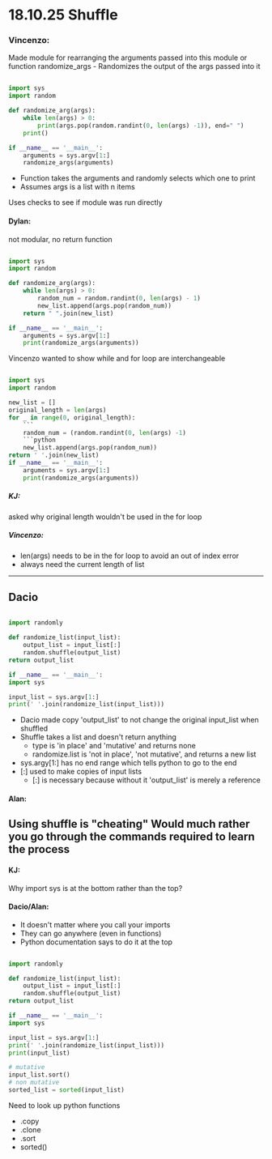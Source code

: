 # 18.10.25 Shuffle

### Vincenzo:

Made module for rearranging the arguments passed into this module or function
randomize_args - Randomizes the output of the args passed into it

```python

import sys
import random

def randomize_arg(args):
    while len(args) > 0:
        print(args.pop(random.randint(0, len(args) -1)), end=" ")
    print()

if __name__ == '__main__':
    arguments = sys.argv[1:]
    randomize_args(arguments)

```
- Function takes the arguments and randomly selects which one to print
- Assumes args is a list with n items

Uses checks to see if module was run directly

#### Dylan:
not modular, no return function

```python

import sys
import random

def randomize_arg(args):
    while len(args) > 0:
        random_num = random.randint(0, len(args) - 1)
        new_list.append(args.pop(random_num))
    return " ".join(new_list)

if __name__ == '__main__':
    arguments = sys.argv[1:]
    print(randomize_args(arguments))

```

Vincenzo wanted to show while and for loop are interchangeable


```python

import sys
import random

new_list = []
original_length = len(args)
for _ in range(0, original_length):
    ```
    random_num = (random.randint(0, len(args) -1)
    ```python
    new_list.append(args.pop(random_num))
return ' '.join(new_list)
if __name__ == '__main__':
    arguments = sys.argv[1:]
    print(randomize_args(arguments))
```

##### KJ:
asked why original length wouldn't be used in the for loop
##### Vincenzo:
- len(args) needs to be in the for loop to avoid an out of index error
- always need the current length of list

---

## Dacio

```python

import randomly

def randomize_list(input_list):
    output_list = input_list[:]
    random.shuffle(output_list)
return output_list

if __name__ == '__main__':
import sys

input_list = sys.argv[1:]
print(' '.join(randomize_list(input_list)))

```

- Dacio made copy 'output_list' to not change the original input_list when shuffled
- Shuffle takes a list and doesn't return anything
    - type is 'in place' and 'mutative' and returns none
    - randomize.list is 'not in place', 'not mutative', and returns a new list
- sys.argy[1:] has no end range which tells python to go to the end
- [:] used to make copies of input lists
    - [:] is necessary because without it 'output_list' is merely a reference

#### Alan:
Using shuffle is "cheating"
Would much rather you go through the commands required to learn the process
-

#### KJ:
Why import sys is at the bottom rather than the top?

#### Dacio/Alan:
- It doesn't matter where you call your imports
- They can go anywhere (even in functions)
- Python documentation says to do it at the top

```python

import randomly

def randomize_list(input_list):
    output_list = input_list[:]
    random.shuffle(output_list)
return output_list

if __name__ == '__main__':
import sys

input_list = sys.argv[1:]
print(' '.join(randomize_list(input_list)))
print(input_list)

# mutative
input_list.sort()
# non mutative
sorted_list = sorted(input_list)

```

Need to look up python functions
- .copy
- .clone
- .sort
- sorted()
